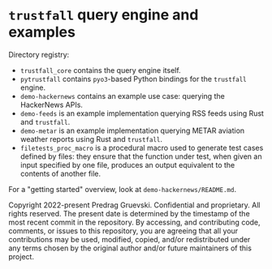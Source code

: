 # `trustfall` query engine and examples

Directory registry:
- `trustfall_core` contains the query engine itself.
- `pytrustfall` contains `pyo3`-based Python bindings for the `trustfall` engine.
- `demo-hackernews` contains an example use case: querying the HackerNews APIs.
- `demo-feeds` is an example implementation querying RSS feeds using Rust and `trustfall`.
- `demo-metar` is an example implementation querying METAR aviation weather reports using Rust
  and `trustfall`.
- `filetests_proc_macro` is a procedural macro used to generate test cases defined by files:
  they ensure that the function under test, when given an input specified by one file,
  produces an output equivalent to the contents of another file.

For a "getting started" overview, look at `demo-hackernews/README.md`.

Copyright 2022-present Predrag Gruevski. Confidential and proprietary. All rights reserved.
The present date is determined by the timestamp of the most recent commit in the repository.
By accessing, and contributing code, comments, or issues to this repository,
you are agreeing that all your contributions may be used, modified, copied, and/or redistributed
under any terms chosen by the original author and/or future maintainers of this project.
